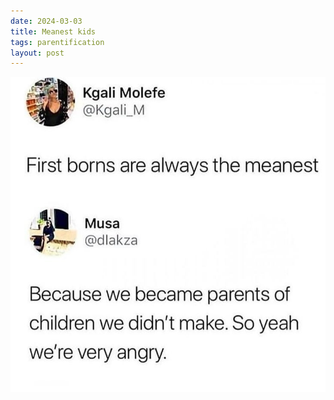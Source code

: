 ```yaml
---
date: 2024-03-03
title: Meanest kids
tags: parentification
layout: post
---
```


![parentify.jpg](https://raw.githubusercontent.com/muneer78/muneer78.github.io/master/images/parentify.jpg)
